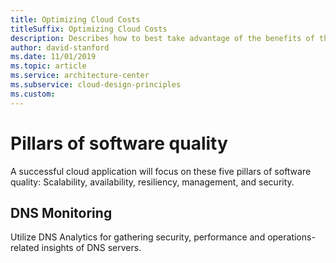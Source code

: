 ```yaml
---
title: Optimizing Cloud Costs
titleSuffix: Optimizing Cloud Costs
description: Describes how to best take advantage of the benefits of the cloud to minimize your cost.
author: david-stanford
ms.date: 11/01/2019
ms.topic: article
ms.service: architecture-center
ms.subservice: cloud-design-principles
ms.custom: 
---
```


# Pillars of software quality

A successful cloud application will focus on these five pillars of software quality: Scalability, availability, resiliency, management, and security.

## DNS Monitoring
Utilize DNS Analytics for gathering security, performance and operations-related insights of DNS servers.